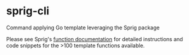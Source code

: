 # sprig-cli
Command applying Go template leveraging the Sprig package

Please see Sprig's [function documentation](https://masterminds.github.io/sprig/) for
detailed instructions and code snippets for the >100 template functions available.
